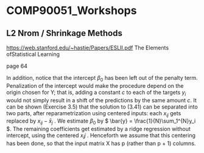 # COMP90051_Workshops

## L2 Nrom /  Shrinkage Methods

https://web.stanford.edu/~hastie/Papers/ESLII.pdf
The Elements ofStatistical Learning

page 64

In addition, notice that the intercept $\beta_0$ has been left out of the penalty term. Penalization of the intercept would make the procedure depend on the origin chosen for Y; that is, adding a constant $c$ to each of the targets $y_i$ would not simply result in a shift of the predictions by the same amount $c$. It can be shown (Exercise 3.5) that the solution to (3.41) can be separated into two parts, after reparametrization using centered inputs: each $x_{ij}$ gets replaced by $x_{ij} − \bar{x}_j$ . We estimate $\beta_0$ by $ \bar{y} = \frac{1}{N}\sum_1^{N}y_i $. The remaining coefficients get estimated by a ridge regression without intercept, using the centered $x_ij$ . Henceforth we assume that this centering has been done, so that the input matrix X has p (rather than p + 1) columns.
